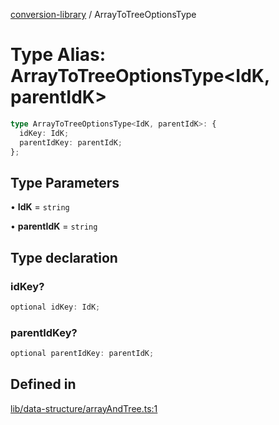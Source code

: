 [conversion-library](../globals.md) / ArrayToTreeOptionsType

# Type Alias: ArrayToTreeOptionsType\<IdK, parentIdK\>

```ts
type ArrayToTreeOptionsType<IdK, parentIdK>: {
  idKey: IdK;
  parentIdKey: parentIdK;
};
```

## Type Parameters

• **IdK** = `string`

• **parentIdK** = `string`

## Type declaration

### idKey?

```ts
optional idKey: IdK;
```

### parentIdKey?

```ts
optional parentIdKey: parentIdK;
```

## Defined in

[lib/data-structure/arrayAndTree.ts:1](https://github.com/fxss5201/conversion-library/blob/main/lib/data-structure/arrayAndTree.ts#L1)
